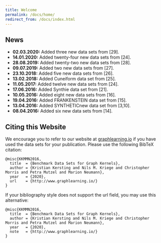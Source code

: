 ```yaml
---
title: Welcome
permalink: /docs/home/
redirect_from: /docs/index.html
---
```

## News

* **02.03.2020:** Added three new data sets from [29].
* **14.01.2020:** Added twenty-four new data sets from [24].
* **28.08.2019:** Added twenty-two new data sets from [28].
* **09.07.2019:** Added two new data sets from [27].
* **23.10.2018:** Added five new data sets from [26].
* **13.02.2018:** Added Cuneiform data set from [25].
* **11.05.2017:** Added twelve new data sets from [24].
* **17.06.2016:** Added Synthie data set from [21].
* **10.05.2016:** Added eight new data sets from [16].
* **19.04.2016:** Added FRANKENSTEIN data set from [15].
* **13.04.2016:** Added SYNTHETICnew data set from [3,10].
* **08.04.2016:** Added six new data sets from [14].


## Citing this Website
We encourage you to refer to our website at [graphlearning.io](http://www.graphlearning.io/) if you have used the data sets for your publication. Please use the following BibTeX citation:

```
@misc{KKMMN2016,
  title  = {Benchmark Data Sets for Graph Kernels},
  author = {Kristian Kersting and Nils M. Kriege and Christopher Morris and Petra Mutzel and Marion Neumann},
  year   = {2020},
  url    = {http://www.graphlearning.io/}
}
```

If your bibliography style does not support the url field, you may use this alternative:

```
@misc{KKMMN2016,
  title  = {Benchmark Data Sets for Graph Kernels},
  author = {Kristian Kersting and Nils M. Kriege and Christopher Morris and Petra Mutzel and Marion Neumann},
  year   = {2020},
  note   = {http://www.graphlearning.io/}
}
```

